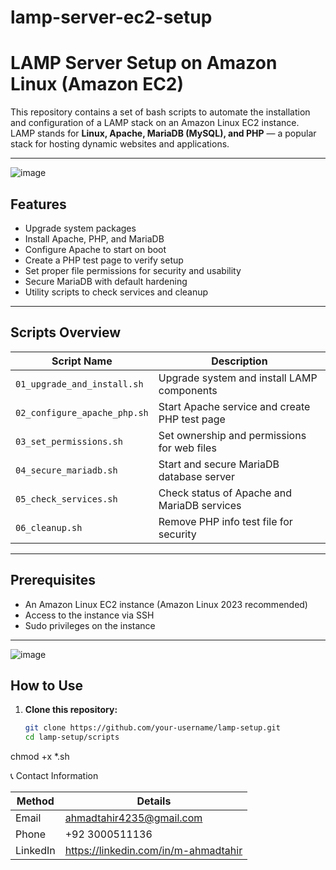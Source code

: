 # lamp-server-ec2-setup

# LAMP Server Setup on Amazon Linux (Amazon EC2)

This repository contains a set of bash scripts to automate the installation and configuration of a LAMP stack on an Amazon Linux EC2 instance.  
LAMP stands for **Linux, Apache, MariaDB (MySQL), and PHP** — a popular stack for hosting dynamic websites and applications.

---
![image](https://github.com/user-attachments/assets/055e07bc-38b1-4bbe-81c6-463f5035c753)


## Features

- Upgrade system packages
- Install Apache, PHP, and MariaDB
- Configure Apache to start on boot
- Create a PHP test page to verify setup
- Set proper file permissions for security and usability
- Secure MariaDB with default hardening
- Utility scripts to check services and cleanup

---

## Scripts Overview

| Script Name               | Description                                    |
|--------------------------|------------------------------------------------|
| `01_upgrade_and_install.sh` | Upgrade system and install LAMP components     |
| `02_configure_apache_php.sh` | Start Apache service and create PHP test page  |
| `03_set_permissions.sh`     | Set ownership and permissions for web files    |
| `04_secure_mariadb.sh`      | Start and secure MariaDB database server        |
| `05_check_services.sh`      | Check status of Apache and MariaDB services     |
| `06_cleanup.sh`             | Remove PHP info test file for security          |

---

## Prerequisites

- An Amazon Linux EC2 instance (Amazon Linux 2023 recommended)
- Access to the instance via SSH
- Sudo privileges on the instance

---
![image](https://github.com/user-attachments/assets/83a72969-3a75-41d0-a329-7f80897a66c3)

## How to Use

1. **Clone this repository:**

   ```bash
   git clone https://github.com/your-username/lamp-setup.git
   cd lamp-setup/scripts
chmod +x *.sh

📞 Contact Information

| **Method** | **Details**                  |
|------------|------------------------------|
| Email      | ahmadtahir4235@gmail.com     |
| Phone      | +92 3000511136               |
| LinkedIn   | https://linkedin.com/in/m-ahmadtahir |
